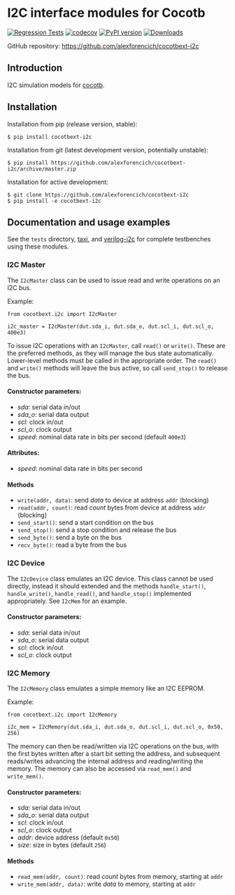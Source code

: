 # I2C interface modules for Cocotb

[![Regression Tests](https://github.com/alexforencich/cocotbext-i2c/actions/workflows/regression-tests.yml/badge.svg)](https://github.com/alexforencich/cocotbext-i2c/actions/workflows/regression-tests.yml)
[![codecov](https://codecov.io/gh/alexforencich/cocotbext-i2c/branch/master/graph/badge.svg)](https://codecov.io/gh/alexforencich/cocotbext-i2c)
[![PyPI version](https://badge.fury.io/py/cocotbext-i2c.svg)](https://pypi.org/project/cocotbext-i2c)
[![Downloads](https://pepy.tech/badge/cocotbext-i2c)](https://pepy.tech/project/cocotbext-i2c)

GitHub repository: https://github.com/alexforencich/cocotbext-i2c

## Introduction

I2C simulation models for [cocotb](https://github.com/cocotb/cocotb).

## Installation

Installation from pip (release version, stable):

    $ pip install cocotbext-i2c

Installation from git (latest development version, potentially unstable):

    $ pip install https://github.com/alexforencich/cocotbext-i2c/archive/master.zip

Installation for active development:

    $ git clone https://github.com/alexforencich/cocotbext-i2c
    $ pip install -e cocotbext-i2c

## Documentation and usage examples

See the `tests` directory, [taxi](https://github.com/fpganinja/taxi), and [verilog-i2c](https://github.com/alexforencich/verilog-i2c) for complete testbenches using these modules.

### I2C Master

The `I2cMaster` class can be used to issue read and write operations on an I2C bus.

Example:

    from cocotbext.i2c import I2cMaster

    i2c_master = I2cMaster(dut.sda_i, dut.sda_o, dut.scl_i, dut.scl_o, 400e3)

To issue I2C operations with an `I2cMaster`, call `read()` or `write()`.  These are the preferred methods, as they will manage the bus state automatically.  Lower-level methods must be called in the appropriate order.  The `read()` and `write()` methods will leave the bus active, so call `send_stop()` to release the bus.

#### Constructor parameters:

* _sda_: serial data in/out
* _sda_o_: serial data output
* _scl_: clock in/out
* _scl_o_: clock output
* _speed_: nominal data rate in bits per second (default `400e3`)

#### Attributes:

* _speed_: nominal data rate in bits per second

#### Methods

* `write(addr, data)`: send _data_ to device at address `addr` (blocking)
* `read(addr, count)`: read _count_ bytes from device at address `addr`  (blocking)
* `send_start()`: send a start condition on the bus
* `send_stop()`: send a stop condition and release the bus
* `send_byte()`: send a byte on the bus
* `recv_byte()`: read a byte from the bus

### I2C Device

The `I2cDevice` class emulates an I2C device.  This class cannot be used directly, instead it should extended and the methods `handle_start()`, `handle_write()`, `handle_read()`, and `handle_stop()` implemented appropriately.  See `I2cMem` for an example.

#### Constructor parameters:

* _sda_: serial data in/out
* _sda_o_: serial data output
* _scl_: clock in/out
* _scl_o_: clock output

### I2C Memory

The `I2cMemory` class emulates a simple memory like an I2C EEPROM.

Example:

    from cocotbext.i2c import I2cMemory

    i2c_mem = I2cMemory(dut.sda_i, dut.sda_o, dut.scl_i, dut.scl_o, 0x50, 256)

The memory can then be read/written via I2C operations on the bus, with the first bytes written after a start bit setting the address, and subsequent reads/writes advancing the internal address and reading/writing the memory.  The memory can also be accessed via `read_mem()` and `write_mem()`.

#### Constructor parameters:

* _sda_: serial data in/out
* _sda_o_: serial data output
* _scl_: clock in/out
* _scl_o_: clock output
* _addr_: device address (default `0x50`)
* _size_: size in bytes (default `256`)

#### Methods

* `read_mem(addr, count)`: read _count_ bytes from memory, starting at `addr`
* `write_mem(addr, data)`: write _data_ to memory, starting at `addr`
